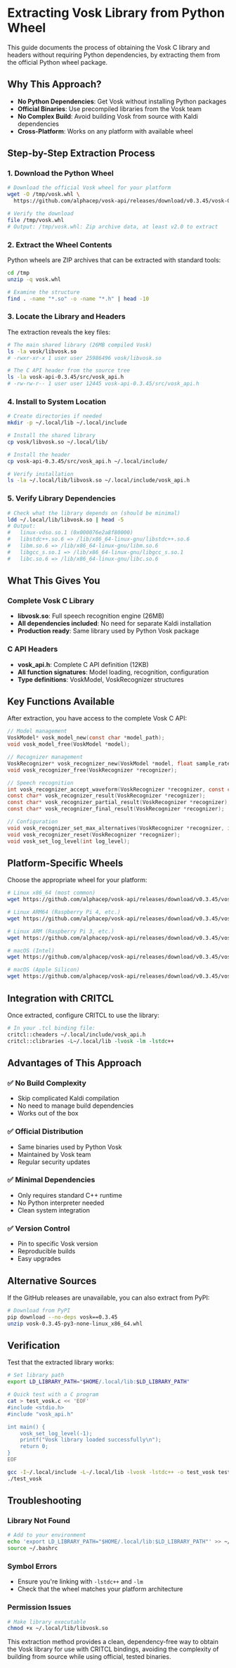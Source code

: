 # Extracting Vosk Library from Python Wheel

This guide documents the process of obtaining the Vosk C library and headers
without requiring Python dependencies, by extracting them from the official
Python wheel package.

## Why This Approach?

- **No Python Dependencies**: Get Vosk without installing Python packages
- **Official Binaries**: Use precompiled libraries from the Vosk team
- **No Complex Build**: Avoid building Vosk from source with Kaldi dependencies
- **Cross-Platform**: Works on any platform with available wheel

## Step-by-Step Extraction Process

### 1. Download the Python Wheel

```bash
# Download the official Vosk wheel for your platform
wget -O /tmp/vosk.whl \
  https://github.com/alphacep/vosk-api/releases/download/v0.3.45/vosk-0.3.45-py3-none-linux_x86_64.whl

# Verify the download
file /tmp/vosk.whl
# Output: /tmp/vosk.whl: Zip archive data, at least v2.0 to extract
```

### 2. Extract the Wheel Contents

Python wheels are ZIP archives that can be extracted with standard tools:

```bash
cd /tmp
unzip -q vosk.whl

# Examine the structure
find . -name "*.so" -o -name "*.h" | head -10
```

### 3. Locate the Library and Headers

The extraction reveals the key files:

```bash
# The main shared library (26MB compiled Vosk)
ls -la vosk/libvosk.so
# -rwxr-xr-x 1 user user 25986496 vosk/libvosk.so

# The C API header from the source tree
ls -la vosk-api-0.3.45/src/vosk_api.h
# -rw-rw-r-- 1 user user 12445 vosk-api-0.3.45/src/vosk_api.h
```

### 4. Install to System Location

```bash
# Create directories if needed
mkdir -p ~/.local/lib ~/.local/include

# Install the shared library
cp vosk/libvosk.so ~/.local/lib/

# Install the header
cp vosk-api-0.3.45/src/vosk_api.h ~/.local/include/

# Verify installation
ls -la ~/.local/lib/libvosk.so ~/.local/include/vosk_api.h
```

### 5. Verify Library Dependencies

```bash
# Check what the library depends on (should be minimal)
ldd ~/.local/lib/libvosk.so | head -5
# Output:
#   linux-vdso.so.1 (0x000076e2a8f80000)
#   libstdc++.so.6 => /lib/x86_64-linux-gnu/libstdc++.so.6
#   libm.so.6 => /lib/x86_64-linux-gnu/libm.so.6
#   libgcc_s.so.1 => /lib/x86_64-linux-gnu/libgcc_s.so.1
#   libc.so.6 => /lib/x86_64-linux-gnu/libc.so.6
```

## What This Gives You

### Complete Vosk C Library
- **libvosk.so**: Full speech recognition engine (26MB)
- **All dependencies included**: No need for separate Kaldi installation
- **Production ready**: Same library used by Python Vosk package

### C API Headers
- **vosk_api.h**: Complete C API definition (12KB)
- **All function signatures**: Model loading, recognition, configuration
- **Type definitions**: VoskModel, VoskRecognizer structures

## Key Functions Available

After extraction, you have access to the complete Vosk C API:

```c
// Model management
VoskModel* vosk_model_new(const char *model_path);
void vosk_model_free(VoskModel *model);

// Recognizer management
VoskRecognizer* vosk_recognizer_new(VoskModel *model, float sample_rate);
void vosk_recognizer_free(VoskRecognizer *recognizer);

// Speech recognition
int vosk_recognizer_accept_waveform(VoskRecognizer *recognizer, const char *data, int length);
const char* vosk_recognizer_result(VoskRecognizer *recognizer);
const char* vosk_recognizer_partial_result(VoskRecognizer *recognizer);
const char* vosk_recognizer_final_result(VoskRecognizer *recognizer);

// Configuration
void vosk_recognizer_set_max_alternatives(VoskRecognizer *recognizer, int max_alternatives);
void vosk_recognizer_reset(VoskRecognizer *recognizer);
void vosk_set_log_level(int log_level);
```

## Platform-Specific Wheels

Choose the appropriate wheel for your platform:

```bash
# Linux x86_64 (most common)
wget https://github.com/alphacep/vosk-api/releases/download/v0.3.45/vosk-0.3.45-py3-none-linux_x86_64.whl

# Linux ARM64 (Raspberry Pi 4, etc.)
wget https://github.com/alphacep/vosk-api/releases/download/v0.3.45/vosk-0.3.45-py3-none-linux_aarch64.whl

# Linux ARM (Raspberry Pi 3, etc.)
wget https://github.com/alphacep/vosk-api/releases/download/v0.3.45/vosk-0.3.45-py3-none-linux_armv7l.whl

# macOS (Intel)
wget https://github.com/alphacep/vosk-api/releases/download/v0.3.45/vosk-0.3.45-py3-none-macosx_10_9_x86_64.whl

# macOS (Apple Silicon)
wget https://github.com/alphacep/vosk-api/releases/download/v0.3.45/vosk-0.3.45-py3-none-macosx_11_0_arm64.whl
```

## Integration with CRITCL

Once extracted, configure CRITCL to use the library:

```tcl
# In your .tcl binding file:
critcl::cheaders ~/.local/include/vosk_api.h
critcl::clibraries -L~/.local/lib -lvosk -lm -lstdc++
```

## Advantages of This Approach

### ✅ **No Build Complexity**
- Skip complicated Kaldi compilation
- No need to manage build dependencies
- Works out of the box

### ✅ **Official Distribution**
- Same binaries used by Python Vosk
- Maintained by Vosk team
- Regular security updates

### ✅ **Minimal Dependencies**
- Only requires standard C++ runtime
- No Python interpreter needed
- Clean system integration

### ✅ **Version Control**
- Pin to specific Vosk version
- Reproducible builds
- Easy upgrades

## Alternative Sources

If the GitHub releases are unavailable, you can also extract from PyPI:

```bash
# Download from PyPI
pip download --no-deps vosk==0.3.45
unzip vosk-0.3.45-py3-none-linux_x86_64.whl
```

## Verification

Test that the extracted library works:

```bash
# Set library path
export LD_LIBRARY_PATH="$HOME/.local/lib:$LD_LIBRARY_PATH"

# Quick test with a C program
cat > test_vosk.c << 'EOF'
#include <stdio.h>
#include "vosk_api.h"

int main() {
    vosk_set_log_level(-1);
    printf("Vosk library loaded successfully\n");
    return 0;
}
EOF

gcc -I~/.local/include -L~/.local/lib -lvosk -lstdc++ -o test_vosk test_vosk.c
./test_vosk
```

## Troubleshooting

### Library Not Found
```bash
# Add to your environment
echo 'export LD_LIBRARY_PATH="$HOME/.local/lib:$LD_LIBRARY_PATH"' >> ~/.bashrc
source ~/.bashrc
```

### Symbol Errors
- Ensure you're linking with `-lstdc++` and `-lm`
- Check that the wheel matches your platform architecture

### Permission Issues
```bash
# Make library executable
chmod +x ~/.local/lib/libvosk.so
```

This extraction method provides a clean, dependency-free way to obtain the Vosk
library for use with CRITCL bindings, avoiding the complexity of building from
source while using official, tested binaries.
